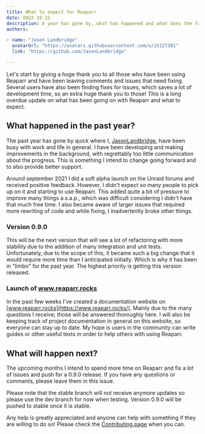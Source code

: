 ```yaml
---
title: What to expect for Reaparr
date: 2022-10-22
description: A year has gone by, what has happened and what does the future hold for Reaparr
authors:

- name: "Jason Landbridge"
  avatarUrl: "https://avatars.githubusercontent.com/u/15127381"
  link: "https://github.com/JasonLandbridge"

---
```


Let's start by giving a huge thank you to all those who have been using Reaparr and have been leaving comments
and issues that need fixing. Several users have also been finding fixes for issues, which saves a lot of development
time, so an extra huge thank you to those! This is a long overdue update on what has been going on with Reaparr and
what to expect.

## What happened in the past year?

The past year has gone by quick where I, [JasonLandbridge](https://github.com/JasonLandbridge), have been busy with work
and life in general. I have been developing and making improvements in the background, with regrettably too little
communication about the progress. This is something I intend to change going forward and to also provide better support.

Around september 2021 I did a soft alpha launch on the Unraid forums and received positive feedback. However, I didn't
expect so many people to pick up on it and starting to use Reaparr. This added quite a bit of pressure to improve
many things a.s.a.p., which was difficult considering I didn't have that much free time. I also became aware of larger
issues that required more rewriting of code and while fixing, I inadvertently broke other things.

### Version 0.9.0

This will be the next version that will see a lot of refactoring with more stability due to the addition of many
integration and unit tests. Unfortunately, due to the scope of this, it became such a big change that it would require
more time than I anticipated initially. Which is why it has been in "limbo" for the past year. The highest priority is
getting this version released.

### Launch of www.reaparr.rocks

In the past few weeks I've created a documentation website on [www.reaparr.rocks](https://www.reaparr.rocks/). Mainly due to
the many questions I receive; those will be answered thoroughly here. I will also be keeping track of project documentation in general on this website, so everyone can stay up to date. My
hope is users in the community can write guides or other useful texts in order to help others with using Reaparr.

## What will happen next?

The upcoming months I intend to spend more time on Reaparr and fix a lot of issues and push for a 0.9.0 release. If
you have any questions or comments, please leave them in this issue.

Please note that the stable branch will not receive anymore updates so please use the dev branch for now when testing.
Version 0.9.0 will be pushed to stable once it is stable.

Any help is greatly appreciated and anyone can help with something if they are willing to do so! Please check the
[Contributing page](/contributing/overview) when you can. 
